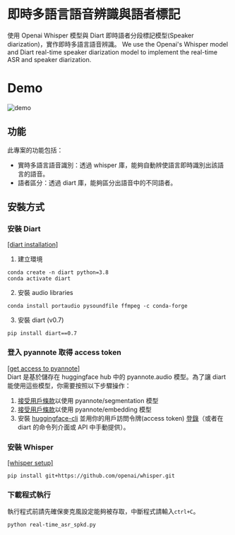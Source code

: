 # 即時多語言語音辨識與語者標記

使用 Openai Whisper 模型與 Diart 即時語者分段標記模型(Speaker diarization)，實作即時多語言語音辨識。
We use the Openai's Whisper model and Diart real-time speaker diarization model to implement the real-time ASR and speaker diarization.

# Demo

![demo](rt_asr_sd_demo.gif)

## 功能
此專案的功能包括：

- 實時多語言語音識別：透過 whisper 庫，能夠自動辨使語言即時識別出該語言的語音。
- 語者區分：透過 diart 庫，能夠區分出語音中的不同語者。

## 安裝方式
### 安裝 Diart 
[[diart installation]](https://github.com/juanmc2005/diart#-installation)
  1. 建立環境
  ```
  conda create -n diart python=3.8
  conda activate diart
  ```
  2. 安裝 audio libraries
  ```
  conda install portaudio pysoundfile ffmpeg -c conda-forge
  ```
  3. 安裝 diart (v0.7)
  ```
  pip install diart==0.7
  ```
### 登入 pyannote 取得 access token
[[get access to pyannote]](https://github.com/juanmc2005/diart#get-access-to--pyannote-models)  
Diart 是基於儲存在 huggingface hub 中的 pyannote.audio 模型。為了讓 diart 能使用這些模型，你需要按照以下步驟操作：
  1. [接受用戶條款](https://huggingface.co/pyannote/segmentation)以使用 pyannote/segmentation 模型 
  2. [接受用戶條款](https://huggingface.co/pyannote/embedding)以使用 pyannote/embedding 模型
  3. 安裝 [huggingface-cli](https://huggingface.co/docs/huggingface_hub/quick-start#install-the-hub-library) 並用你的用戶訪問令牌(access token) [登錄](https://huggingface.co/docs/huggingface_hub/quick-start#login)（或者在 diart 的命令列介面或 API 中手動提供）。

### 安裝 Whisper
[[whisper setup]](https://github.com/openai/whisper#setup)
```
pip install git+https://github.com/openai/whisper.git
```

### 下載程式執行

執行程式前請先確保麥克風設定能夠被存取，中斷程式請輸入`ctrl+C`。
```
python real-time_asr_spkd.py
```



